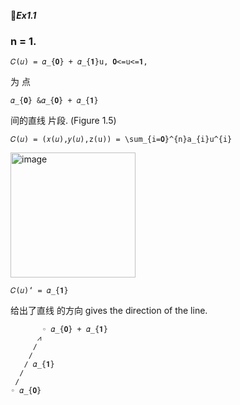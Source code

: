 🚩***Ex1.1***

### n = 1.

```
𝐶(𝑢) = 𝛼_{𝟎} + 𝛼_{𝟏}𝚞, 𝟎<=𝚞<=𝟏,
```

为 点

```
𝛼_{𝟎} &𝛼_{𝟎} + 𝛼_{𝟏} 
```

间的直线 片段. (Figure 1.5)

```
𝐶(𝑢) = (𝑥(𝑢),𝑦(𝑢),𝚣(u)) = \𝚜𝚞𝚖_{𝚒=𝟎}^{𝚗}𝚊_{𝚒}u^{𝚒}
```

<img width="200" alt="image" src="https://github.com/ChenxingWang93/ComputationalGeometry/assets/31954987/5867f17f-726c-4ce6-ba80-bcbdfa2d81e3">


```
𝐶(𝑢)‘ = 𝛼_{𝟏} 
```

给出了直线 的方向 gives the direction of the line.

```
       ◦ 𝛼_{𝟎} + 𝛼_{𝟏} 
      ⩘
     ∕
    ∕
   ∕ 𝛼_{𝟏}
  ∕
 ∕
◦ 𝛼_{𝟎}
```
